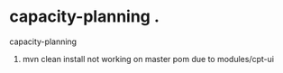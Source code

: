 # capacity-planning .
capacity-planning

1. mvn clean install not working on master pom due to <module>modules/cpt-ui</module>



